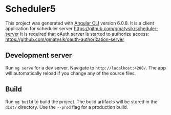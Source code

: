 # Scheduler5

This project was generated with [Angular CLI](https://github.com/angular/angular-cli) version 6.0.8.
It is a client application for scheduler server https://github.com/gmatysik/scheduler-server
It is required that oAuth server is started to authorize access: https://github.com/gmatysik/oauth-authorization-server

## Development server

Run `ng serve` for a dev server. Navigate to `http://localhost:4200/`. The app will automatically reload if you change any of the source files.

## Build

Run `ng build` to build the project. The build artifacts will be stored in the `dist/` directory. Use the `--prod` flag for a production build.

